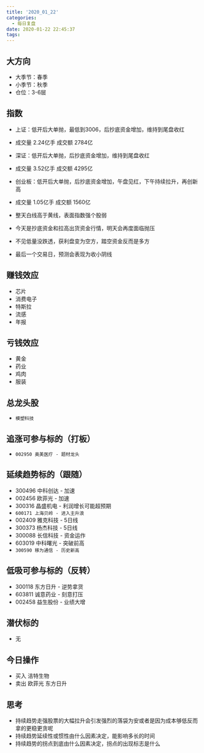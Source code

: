 ```yaml
---
title: '2020_01_22'
categories:
  - 每日复盘
date: 2020-01-22 22:45:37
tags:
---
```

## 大方向
* 大季节：春季
* 小季节：秋季
* 仓位：3-6层

## 指数
* 上证：低开后大单抛，最低到3006，后抄底资金增加，维持到尾盘收红
* 成交量 2.24亿手 成交额 2784亿

* 深证：低开后大单抛，后抄底资金增加，维持到尾盘收红
* 成交量 3.52亿手 成交额 4295亿

* 创业板：低开后大单抛，后抄底资金增加，午盘见红，下午持续拉升，再创新高
* 成交量 1.05亿手 成交额 1560亿

* 整天白线高于黄线，表面指数强个股弱
* 今天是抄底资金和拉高出货资金行情，明天会再度面临抛压
* 不见低量没跌透，获利盘变为空方，踏空资金反而是多方
* 最后一个交易日，预测会表现为收小阴线

## 赚钱效应
* 芯片
* 消费电子
* 特斯拉
* 流感
* 年报

## 亏钱效应
* 黄金
* 药业
* 鸡肉
* 服装

## 总龙头股
* `模塑科技`

## 追涨可参与标的（打板）
* `002950 奥美医疗 - 题材龙头`

## 延续趋势标的（跟随）
* 300496 中科创达 - 加速
* 002456 欧菲光 - 加速
* 300316 晶盛机电 - 利润增长可能超预期
* `600171 上海贝岭 - 进入主升浪`
* 002409 雅克科技 - 5日线
* 300373 杨杰科技 - 5日线
* 300088 长信科技 - 资金运作
* 603019 中科曙光 - 突破前高
* `300590 移为通信 - 历史新高`

## 低吸可参与标的（反转）
* 300118 东方日升 - 逆势拿货
* 603811 诚意药业 - 刻意打压
* 002458 益生股份 - 业绩大增

## 潜伏标的
* 无

## 今日操作
* 买入 洁特生物
* 卖出 欧菲光 东方日升

## 思考
* 持续趋势走强股票的大幅拉升会引发强烈的落袋为安或者是因为成本够低反而拿的更稳更贪呢
* 持续趋势延续性或惯性由什么因素决定，能影响多长的时间
* 持续趋势的拐点到底由什么因素决定，拐点的出现标志是什么